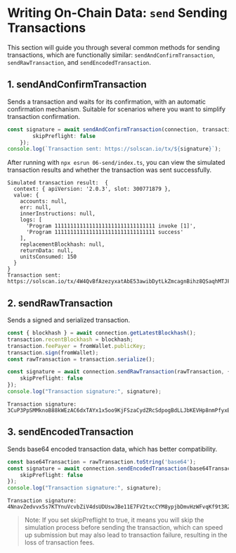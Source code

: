 # Writing On-Chain Data: `send` Sending Transactions

This section will guide you through several common methods for sending transactions, which are functionally similar: `sendAndConfirmTransaction`, `sendRawTransaction`, and `sendEncodedTransaction`.

## 1. sendAndConfirmTransaction

Sends a transaction and waits for its confirmation, with an automatic confirmation mechanism. Suitable for scenarios where you want to simplify transaction confirmation.

```ts
const signature = await sendAndConfirmTransaction(connection, transaction, [fromWallet], { 
        skipPreflight: false 
    });
console.log(`Transaction sent: https://solscan.io/tx/${signature}`);
```

After running with `npx esrun 06-send/index.ts`, you can view the simulated transaction results and whether the transaction was sent successfully.

```
Simulated transaction result:  {
  context: { apiVersion: '2.0.3', slot: 300771879 },
  value: {
    accounts: null,
    err: null,
    innerInstructions: null,
    logs: [
      'Program 11111111111111111111111111111111 invoke [1]',
      'Program 11111111111111111111111111111111 success'
    ],
    replacementBlockhash: null,
    returnData: null,
    unitsConsumed: 150
  }
}
Transaction sent: https://solscan.io/tx/4W4QvBfAzezyxatAbE53awibDytLkZmcagnBihz8QSaqhMTJFN5AoQjfxggm7PGQgYmTvTHWhmDSsi4JEn4wCFwX
```

## 2. sendRawTransaction

Sends a signed and serialized transaction.

```ts
const { blockhash } = await connection.getLatestBlockhash();
transaction.recentBlockhash = blockhash;
transaction.feePayer = fromWallet.publicKey;
transaction.sign(fromWallet);
const rawTransaction = transaction.serialize();

const signature = await connection.sendRawTransaction(rawTransaction, { 
    skipPreflight: false 
});
console.log("Transaction signature:", signature);
```

```
Transaction signature: 3CuP3PpSMMknoB88kWEzAC6dxTAYx1x5oo9KjFSzaCydZRcSdpogBdLLJbKEVHp8nmPfyxB3UhUQtnM6YNFNsA6A
```

## 3. sendEncodedTransaction

Sends base64 encoded transaction data, which has better compatibility.

```ts
const base64Transaction = rawTransaction.toString('base64');
const signature = await connection.sendEncodedTransaction(base64Transaction, { 
    skipPreflight: false 
});
console.log("Transaction signature:", signature);
```

```
Transaction signature: 4NnavZedvvx5s7KTYnuVcvbZiV4dsUDUswJBe11E7FV2txcCYM8ypjbDmvHzWFvqKf9t3RZLkEo7Ek2HxoDyCcV8
```

> Note: If you set skipPreflight to true, it means you will skip the simulation process before sending the transaction, which can speed up submission but may also lead to transaction failure, resulting in the loss of transaction fees.